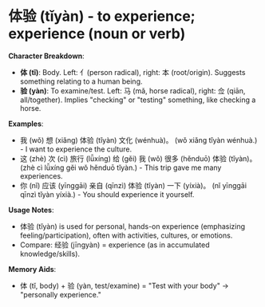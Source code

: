 # **体验 (tǐyàn) - to experience; experience (noun or verb)**

**Character Breakdown**:  
- **体 (tǐ)**: Body. Left: 亻(person radical), right: 本 (root/origin). Suggests something relating to a human being.  
- **验 (yàn)**: To examine/test. Left: 马 (mǎ, horse radical), right: 佥 (qiān, all/together). Implies "checking" or "testing" something, like checking a horse.

**Examples**:  
- 我 (wǒ) 想 (xiǎng) 体验 (tǐyàn) 文化 (wénhuà)。 (wǒ xiǎng tǐyàn wénhuà.) - I want to experience the culture.  
- 这 (zhè) 次 (cì) 旅行 (lǚxíng) 给 (gěi) 我 (wǒ) 很多 (hěnduō) 体验 (tǐyàn)。 (zhè cì lǚxíng gěi wǒ hěnduō tǐyàn.) - This trip gave me many experiences.  
- 你 (nǐ) 应该 (yīnggāi) 亲自 (qīnzì) 体验 (tǐyàn) 一下 (yíxià)。 (nǐ yīnggāi qīnzì tǐyàn yíxià.) - You should experience it yourself.

**Usage Notes**:  
- 体验 (tǐyàn) is used for personal, hands-on experience (emphasizing feeling/participation), often with activities, cultures, or emotions.  
- Compare: 经验 (jīngyàn) = experience (as in accumulated knowledge/skills).

**Memory Aids**:  
- 体 (tǐ, body) + 验 (yàn, test/examine) = "Test with your body" → "personally experience."